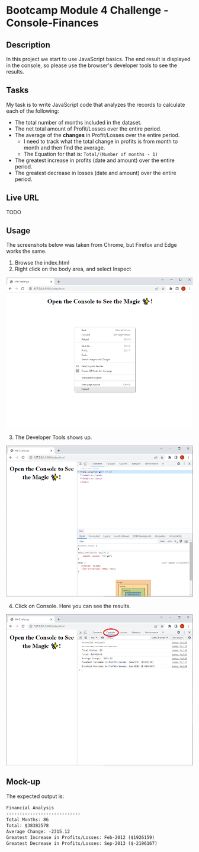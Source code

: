 # Bootcamp Module 4 Challenge - Console-Finances
## Description
In this project we start to use JavaScript basics. The end result is displayed in the console, so please use the browser's developer tools to see the results.

## Tasks
My task is to write JavaScript code that analyzes the records to calculate each of the following:
* The total number of months included in the dataset.
* The net total amount of Profit/Losses over the entire period.
* The average of the **changes** in Profit/Losses over the entire period.
    * I need to track what the total change in profits is from month to month and then find the average.
    * The Equation for that is: ```Total/(Number of months - 1)```
 * The greatest increase in profits (date and amount) over the entire period.
 * The greatest decrease in losses (date and amount) over the entire period.


## Live URL
TODO

## Usage
The screenshots below was taken from Chrome, but Firefox and Edge works the same.

1. Browse the index.html
2. Right click on the body area, and select Inspect 

![step 1](./images/step1.png)

3. The Developer Tools shows up.

![step 2](./images/step2.png)

4. Click on Console. Here you can see the results.

![step 3](./images/step3.png)


## Mock-up
The expected output is:

```
Financial Analysis
----------------------------
Total Months: 86
Total: $38382578
Average Change: -2315.12
Greatest Increase in Profits/Losses: Feb-2012 ($1926159)
Greatest Decrease in Profits/Losses: Sep-2013 ($-2196167)
```

